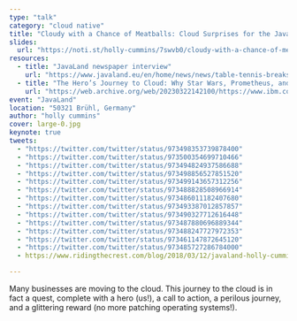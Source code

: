 ```yaml
---
type: "talk"
category: "cloud native"
title: "Cloudy with a Chance of Meatballs: Cloud Surprises for the Java Developer"
slides:
  url: "https://noti.st/holly-cummins/7swvb0/cloudy-with-a-chance-of-meatballs-cloud-surprises-for-the-java-developer-keynote"
resources:
  - title: "JavaLand newspaper interview"
    url: "https://www.javaland.eu/en/home/news/news/table-tennis-breaks-serve-a-similar-mental-function-as-a-shower/"
  - title: "The Hero’s Journey to Cloud: Why Star Wars, Prometheus, and Cloud Are All Interconnected"
    url: "https://web.archive.org/web/20230322142100/https://www.ibm.com/cloud/blog/the-heros-journey-to-cloud-why-star-wars-prometheus-and-cloud-are-all-interconnected"
event: "JavaLand"
location: "50321 Brühl, Germany"
author: "holly cummins"
cover: large-0.jpg
keynote: true
tweets:
  - "https://twitter.com/twitter/status/973498353739878400"
  - "https://twitter.com/twitter/status/973500354699710466"
  - "https://twitter.com/twitter/status/973494824937586688"
  - "https://twitter.com/twitter/status/973498856527851520"
  - "https://twitter.com/twitter/status/973499143657312256"
  - "https://twitter.com/twitter/status/973488828508966914"
  - "https://twitter.com/twitter/status/973486011182407680"
  - "https://twitter.com/twitter/status/973493387012857857"
  - "https://twitter.com/twitter/status/973490327712616448"
  - "https://twitter.com/twitter/status/973487880696889344"
  - "https://twitter.com/twitter/status/973488247727972353"
  - "https://twitter.com/twitter/status/973461147872645120"
  - "https://twitter.com/twitter/status/973485727286784000"
  - https://www.ridingthecrest.com/blog/2018/03/12/javaland-holly-cummins.html

---
```

Many businesses are moving to the cloud. This journey to the cloud is in fact a quest, complete with a hero (us!), a call to action, a perilous journey, and a glittering reward (no more patching operating systems!).